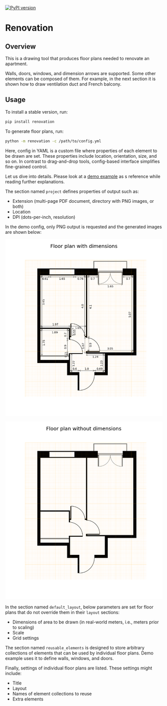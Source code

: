 [![PyPI version](https://badge.fury.io/py/renovation.svg)](https://pypi.org/project/renovation/)

# Renovation

## Overview

This is a drawing tool that produces floor plans needed to renovate an apartment.

Walls, doors, windows, and dimension arrows are supported. Some other elements can be composed of them. For example, in the next section it is shown how to draw ventilation duct and French balcony.

## Usage

To install a stable version, run:
```bash
pip install renovation
```

To generate floor plans, run:
```bash
python -m renovation -c /path/to/config.yml
```
Here, config in YAML is a custom file where properties of each element to be drawn are set. These properties include location, orientation, size, and so on. In contrast to drag-and-drop tools, config-based interface simplifies fine-grained control.

Let us dive into details. Please look at a [demo example](https://github.com/Nikolay-Lysenko/renovation/blob/master/docs/demo_config.yml) as s reference while reading further explanations.

The section named `project` defines properties of output such as:
* Extension (multi-page PDF document, directory with PNG images, or both)
* Location
* DPI (dots-per-inch, resolution)

In the demo config, only PNG output is requested and the generated images are shown below: 

![floor_plan_with_dimensions](https://github.com/Nikolay-Lysenko/renovation/blob/master/docs/images/floor_plan_with_dimensions.png)

![floor_plan_without_dimensions](https://github.com/Nikolay-Lysenko/renovation/blob/master/docs/images/floor_plan_without_dimensions.png)

In the section named `default_layout`, below parameters are set for floor plans that do not override them in their `layout` sections:
* Dimensions of area to be drawn (in real-world meters, i.e., meters prior to scaling)
* Scale
* Grid settings

The section named `reusable_elements` is designed to store arbitrary collections of elements that can be used by individual floor plans. Demo example uses it to define walls, windows, and doors.

Finally, settings of individual floor plans are listed. These settings might include:
* Title
* Layout
* Names of element collections to reuse
* Extra elements

